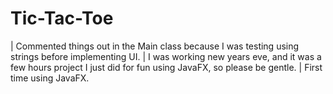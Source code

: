 # Tic-Tac-Toe

| Commented things out in the Main class because I was testing using strings before implementing UI.
| I was working new years eve, and it was a few hours project I just did for fun using JavaFX, so please be gentle.
| First time using JavaFX.

